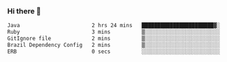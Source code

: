 ### Hi there 👋

<!--START_SECTION:waka-->

```txt
Java                       2 hrs 24 mins   ███████████████████████▓░   94.19 %
Ruby                       3 mins          ▒░░░░░░░░░░░░░░░░░░░░░░░░   01.98 %
GitIgnore file             2 mins          ▒░░░░░░░░░░░░░░░░░░░░░░░░   01.87 %
Brazil Dependency Config   2 mins          ▒░░░░░░░░░░░░░░░░░░░░░░░░   01.44 %
ERB                        0 secs          ░░░░░░░░░░░░░░░░░░░░░░░░░   00.27 %
```

<!--END_SECTION:waka-->

<!--
**jerry-shao/jerry-shao** is a ✨ _special_ ✨ repository because its `README.md` (this file) appears on your GitHub profile.

Here are some ideas to get you started:

- 🔭 I’m currently working on ...
- 🌱 I’m currently learning ...
- 👯 I’m looking to collaborate on ...
- 🤔 I’m looking for help with ...
- 💬 Ask me about ...
- 📫 How to reach me: ...
- 😄 Pronouns: ...
- ⚡ Fun fact: ...
-->

